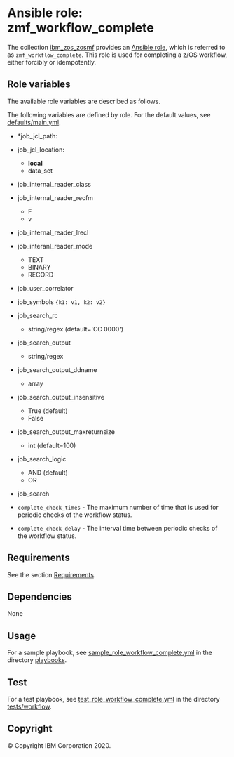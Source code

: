 # Ansible role: zmf_workflow_complete
The collection [ibm_zos_zosmf](../../README.md) provides an [Ansible role](https://docs.ansible.com/ansible/latest/user_guide/playbooks_reuse_roles.html), which is referred to as `zmf_workflow_complete`. This role is used for completing a z/OS workflow, either forcibly or idempotently.


## Role variables
The available role variables are described as follows.

The following variables are defined by role. For the default values, see [defaults/main.yml](defaults/main.yml).

- *job_jcl_path:
- job_jcl_location:
  - **local**
  - data_set
- job_internal_reader_class
- job_internal_reader_recfm
  - F
  - v  
- job_internal_reader_lrecl
- job_interanl_reader_mode
  - TEXT
  - BINARY
  - RECORD
- job_user_correlator
- job_symbols
    `{k1: v1, k2: v2}`

- job_search_rc
  - string/regex (default='CC 0000')
- job_search_output
  - string/regex
- job_search_output_ddname
  - array
- job_search_output_insensitive
  - True (default)
  - False
- job_search_output_maxreturnsize
  - int (default=100)
- job_search_logic
  - AND (default)
  - OR
- ~~job_search~~
- `complete_check_times` - The maximum number of time that is used for periodic checks of the workflow status.
- `complete_check_delay` - The interval time between periodic checks of the workflow status.


## Requirements
See the section [Requirements](../../docs/README_workflow.md#Requirements). 


## Dependencies
None


## Usage
For a sample playbook, see [sample_role_workflow_complete.yml](../../playbooks/sample_role_workflow_complete.yml) in the directory [playbooks](../../playbooks/README.md).


## Test
For a test playbook, see [test_role_workflow_complete.yml](../../tests/workflow/test_role_workflow_complete.yml) in the directory [tests/workflow](../../tests/workflow/README.md).


## Copyright
© Copyright IBM Corporation 2020.